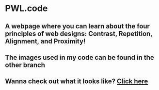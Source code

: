 # PWL.code
A webpage where you can learn about the four principles of web designs: Contrast, Repetition, Alignment, and Proximity!
------

The images used in my code can be found in the other branch
---
Wanna check out what it looks like? [Click here](https://berkeleycitycollege.us/aims/peiwenlin/assignment2/Lecture4.html)
-- 
